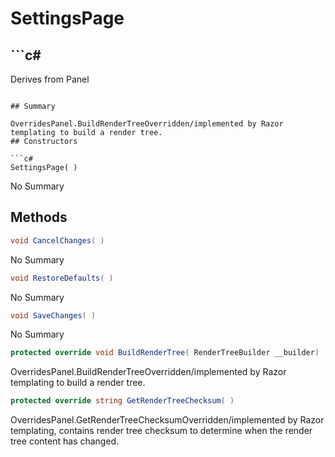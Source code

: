 # SettingsPage

## ```c#
Derives from Panel
```

## Summary

OverridesPanel.BuildRenderTreeOverridden/implemented by Razor templating to build a render tree.
## Constructors

```c#
SettingsPage( ) 
```
No Summary
## Methods

```c#
void CancelChanges( ) 
```
No Summary
```c#
void RestoreDefaults( ) 
```
No Summary
```c#
void SaveChanges( ) 
```
No Summary
```c#
protected override void BuildRenderTree( RenderTreeBuilder __builder) 
```
OverridesPanel.BuildRenderTreeOverridden/implemented by Razor templating to build a render tree.
```c#
protected override string GetRenderTreeChecksum( ) 
```
OverridesPanel.GetRenderTreeChecksumOverridden/implemented by Razor templating, contains render tree checksum to determine when the render tree content has changed.
